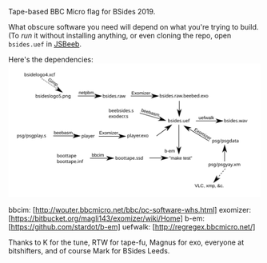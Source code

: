 Tape-based BBC Micro flag for BSides 2019.

What obscure software you need will depend on what you're trying to
build.  (To *run* it without installing anything, or even cloning the
repo, open `bsides.uef` in [JSBeeb](https://bbc.godbolt.org/).

Here's the dependencies:
!["Build dependencies"](build.svg)

bbcim: [http://wouter.bbcmicro.net/bbc/pc-software-whs.html]
exomizer: [https://bitbucket.org/magli143/exomizer/wiki/Home]
b-em: [https://github.com/stardot/b-em]
uefwalk: [http://regregex.bbcmicro.net/]

Thanks to K for the tune, RTW for tape-fu, Magnus for exo, everyone at bitshifters, and of course Mark for BSides Leeds.
